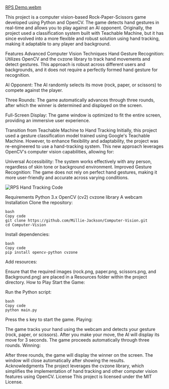 

[RPS Demo.webm](https://github.com/user-attachments/assets/3fc95eeb-60af-4d99-9746-b23791eb55da)


This project is a computer vision-based Rock-Paper-Scissors game developed using Python and OpenCV. The game detects hand gestures in real-time and allows you to play against an AI opponent. Originally, the project used a classification system built with Teachable Machine, but it has since evolved into a more flexible and robust solution using hand tracking, making it adaptable to any player and background.

Features
Advanced Computer Vision Techniques
Hand Gesture Recognition: Utilizes OpenCV and the cvzone library to track hand movements and detect gestures. This approach is robust across different users and backgrounds, and it does not require a perfectly formed hand gesture for recognition.

AI Opponent: The AI randomly selects its move (rock, paper, or scissors) to compete against the player.

Three Rounds: The game automatically advances through three rounds, after which the winner is determined and displayed on the screen.

Full-Screen Display: The game window is optimized to fit the entire screen, providing an immersive user experience.

Transition from Teachable Machine to Hand Tracking
Initially, this project used a gesture classification model trained using Google's Teachable Machine. However, to enhance flexibility and adaptability, the project was re-engineered to use a hand-tracking system. This new approach leverages OpenCV's computer vision capabilities, allowing for:

Universal Accessibility: The system works effectively with any person, regardless of skin tone or background environment.
Improved Gesture Recognition: The game does not rely on perfect hand gestures, making it more user-friendly and accurate across varying conditions.

![RPS Hand Tracking Code](/Computer-Vision-Rock-Paper-Scissors/Demo/RPS%20Hand%20Tracking.png?raw=true "Optional Title")

Requirements
Python 3.x
OpenCV (cv2)
cvzone library
A webcam
Installation
Clone the repository:
```
bash
Copy code
git clone https://github.com/Millie-Jackson/Computer-Vision.git
cd Computer-Vision
```
Install dependencies:
```
bash
Copy code
pip install opencv-python cvzone
```
Add resources:

Ensure that the required images (rock.png, paper.png, scissors.png, and Background.png) are placed in a Resources folder within the project directory.
How to Play
Start the Game:

Run the Python script:
```
bash
Copy code
python main.py
```
Press the s key to start the game.
Playing:

The game tracks your hand using the webcam and detects your gesture (rock, paper, or scissors).
After you make your move, the AI will display its move for 3 seconds.
The game proceeds automatically through three rounds.
Winning:

After three rounds, the game will display the winner on the screen.
The window will close automatically after showing the results.
Acknowledgments
The project leverages the cvzone library, which simplifies the implementation of hand tracking and other computer vision features using OpenCV.
License
This project is licensed under the MIT License.
